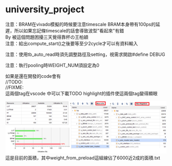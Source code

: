 # university_project

注意：BRAM在vivado模擬的時候要注意timescale BRAM本身帶有100ps的延遲，所以如果忘記條timescale的話會導致波型"看起來"有錯  
      By 被這個問題困擾三天覺得靠杯の王柏穎  
注意：給出compute_start()之後要等至少2cycle才可以有資料輸入  

注意：使用tb_auto_read時須先調整路徑及setting，視需求開啟#define DEBUG

注意：執行pooling時WEIGHT_NUM須設定為0

如果是還在開發的code會有  
//TODO:  
//FIXME:  
這兩個tag在vscode 中可以下載TODO highlight的插件使這兩個tag變得顯眼  

![image](https://github.com/ad143142/university_project/blob/master/20230411%E9%9D%A2%E7%A9%8D%E5%88%86%E5%B8%83%E5%9C%96/20230411%E9%9D%A2%E7%A9%8D%E5%88%86%E5%B8%83%E5%9C%96.png)
這是目前的面積，其中weight_from_preload這組線佔了6000近2成的面積.txt
